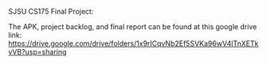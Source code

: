 SJSU CS175 Final Project:



The APK, project backlog, and final report can be found at this google drive link: https://drive.google.com/drive/folders/1x9rICqvNb2Ef5SVKa96wV4lTnXETkvVB?usp=sharing
